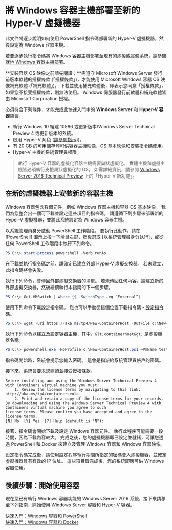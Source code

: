 # 將 Windows 容器主機部署至新的 Hyper-V 虛擬機器

此文件將逐步說明如何使用 PowerShell 指令碼部署新的 Hyper-V 虛擬機器，然後設定為 Windows 容器主機。

若要逐步執行指令碼將 Windows 容器主機部署至現有的虛擬或實體系統，請參閱[就地 Windows 容器主機部署](./inplace_setup.md)。

**安裝容器 OS 映像之前請先閱讀：**需遵守 Microsoft Windows Server 發行前版本軟體的授權條款 (「授權條款」)，才能使用 Microsoft Windows 容器 OS 映像補充軟體 (「補充軟體」)。 下載並使用補充軟體後，即表示您同意「授權條款」，如果您不接受授權條款，則無法使用。 Windows 伺服器發行前軟體和補充軟體皆由 Microsoft Corporation 授權。

必須符合下列條件，才能完成此快速入門中的 **Windows Server** 和 **Hyper-V 容器**練習。

* 執行 Windows 10 組建 10586 或更新版本/Windows Server Technical Preview 4 或更新版本的系統。
* 啟用 Hyper-V 角色 ([請參閱指示](https://msdn.microsoft.com/virtualization/hyperv_on_windows/quick_start/walkthrough_install#UsingPowerShell)))。
* 有 20 GB 的可用儲存體可供容器主機映像、OS 基本映像和安裝指令碼使用。
* Hyper-V 主機的系統管理員權限。

> 執行 Hyper-V 容器的虛擬化容器主機需要巢狀虛擬化。 實體主機和虛擬主機皆必須執行支援巢狀虛擬化的 OS。 如需詳細資訊，請參閱 [Windows Server 2016 Technical Preview](https://technet.microsoft.com/library/dn765471.aspx#BKMK_nested) 上的「Hyper-V 新功能」。

## 在新的虛擬機器上安裝新的容器主機

Windows 容器包含數個元件，例如 Windows 容器主機和容器 OS 基本映像。 我們為您整合出一個可下載並設定這些項目的指令碼。 請遵循下列步驟來部署新的 Hyper-V 虛擬機器，並將此系統設定為 Windows 容器主機。

以系統管理員身分啟動 PowerShell 工作階段。 要執行此動作，請在 [PowerShell] 圖示上按一下滑鼠右鍵，然後選取 [以系統管理員身分執行]，或從任何 PowerShell 工作階段中執行下列命令。

``` powershell
PS C:\> start-process powershell -Verb runAs
```

在下載並執行指令碼之前，請確定已建立外部 Hyper-V 虛擬交換器。 若未建立，此指令碼將會失敗。

執行下列命令，會傳回外部虛擬交換器的清單。 若未傳回任何內容，請建立新的外部虛擬交換器，然後繼續執行本指南的下一個步驟。

```powershell
PS C:\> Get-VMSwitch | where {$_.SwitchType –eq “External”}
```

使用下列命令下載設定指令碼。 您也可以手動從這個位置下載指令碼 - [設定指令碼](https://aka.ms/tp4/New-ContainerHost)。

``` PowerShell
PS C:\> wget -uri https://aka.ms/tp4/New-ContainerHost -OutFile c:\New-ContainerHost.ps1
```

執行下列命令以建立及設定容器主機，其中，`&lt;containerhost&gt;` 是虛擬機器名稱。

``` powershell
PS C:\> powershell.exe -NoProfile c:\New-ContainerHost.ps1 –VmName testcont -WindowsImage ServerDatacenterCore -Hyperv
```

指令碼開始時，系統會提示您輸入密碼。 這會是指派給系統管理員帳戶的密碼。

接下來，系統會要求您閱讀並接受授權條款。

```
Before installing and using the Windows Server Technical Preview 4 with Containers virtual machine you must:
    1. Review the license terms by navigating to this link: http://aka.ms/tp4/containerseula
    2. Print and retain a copy of the license terms for your records.
By downloading and using the Windows Server Technical Preview 4 with Containers virtual machine you agree to such
license terms. Please confirm you have accepted and agree to the license terms.
[N] No  [Y] Yes  [?] Help (default is "N"):
```

接著，指令碼會開始下載及設定 Windows 容器元件。 執行此程序可能需要一段時間，因為下載內容較大。 完成之後，您的虛擬機器即已設定並就緒，可讓您透過 PowerShell 和 Docker 來建立及管理 Windows 容器和 Windows 容器映像。

設定指令碼完成後，請使用設定程序執行期間所指定的密碼登入虛擬機器，並確定虛擬機器具有有效的 IP 位址。 這些項目皆完成後，您的系統即應可供 Windows 容器使用。

## 後續步驟：開始使用容器

現在您已有執行 Windows 容器功能的 Windows Server 2016 系統，接下來請移至下列指南，開始使用 Windows Server 容器和 Hyper-V 容器。

[快速入門：Windows 容器和 PowerShell](./manage_powershell.md)  
[快速入門：Windows 容器和 Docker](./manage_docker.md)




<!--HONumber=Feb16_HO2-->
